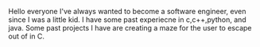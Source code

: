 Hello everyone I've always wanted to become a software engineer, even since I was a little kid. I have some past experiecne in c,c++,python, and java. Some past projects I have are creating a maze for the user to escape out of in C.

